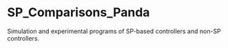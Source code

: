 # SP_Comparisons_Panda
Simulation and experimental programs of SP-based controllers and non-SP controllers.
